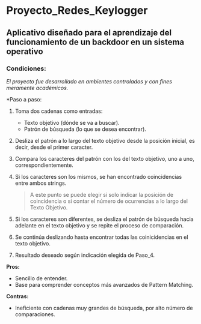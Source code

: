 # Proyecto_Redes_Keylogger

## Aplicativo diseñado para el aprendizaje del funcionamiento de un backdoor en un sistema operativo

### Condiciones:
*El proyecto fue desarrollado en ambientes controlados y con fines meramente académicos.*

*Paso a paso:
1. Toma dos cadenas como entradas:
	- Texto objetivo (dónde se va a buscar).
	- Patrón de búsqueda (lo que se desea encontrar).
2. Desliza el patrón a lo largo del texto objetivo desde la posición inicial, es decir, desde el primer caracter.
3. Compara los caracteres del patrón con los del texto objetivo, uno a uno, correspondientemente.
4. Si los caracteres son los mismos, se han encontrado coincidencias entre ambos strings.

   > A este punto se puede elegir si solo indicar la posición de coincidencia o si contar el número de ocurrencias a lo largo del Texto Objetivo.
   
6. Si los caracteres son diferentes, se desliza el patrón de búsqueda hacia adelante en el texto objetivo y se repite el proceso de comparación.
7. Se continúa deslizando hasta encontrar todas las coinicidencias en el texto objetivo.
8. Resultado deseado según indicación elegida de Paso_4.


**Pros:**
- Sencillo de entender.
- Base para comprender conceptos más avanzados de Pattern Matching.
	
**Contras:**
- Ineficiente con cadenas muy grandes de búsqueda, por alto número de comparaciones.
###
###
